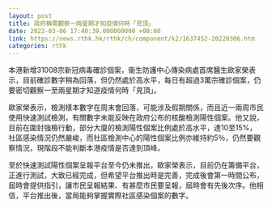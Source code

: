 ```yaml
---
layout: post
title: 政府稱需觀察一兩星期才知疫情何時「見頂」
date: 2022-03-06 17:40:39.000000000 +08:00
link: https://news.rthk.hk/rthk/ch/component/k2/1637452-20220306.htm
categories: rthk
---
```


本港新增31008宗新冠病毒確診個案，衞生防護中心傳染病處首席醫生歐家榮表示，目前確診數字稍為回落，但仍然處於高水平，每日有超過3萬宗確診個案，仍要密切觀察一至兩星期才知道疫情何時「見頂」。

歐家榮表示，檢測樣本數字在周末會回落，可能涉及假期關係，而且近一兩周市民使用快速測試檢測，有關數字未能反映在政府公布的核酸檢測陽性個案。他又說，目前在圍封強檢行動，部分大廈的檢測陽性個案比例處於高水平，達10至15%，社區感染情況仍然嚴峻，而社區檢測中心的陽性個案比例亦維持約5％，仍然要觀察情況，現階段不能判斷本港疫情是否達到頂峰。

至於快速測試陽性個案呈報平台至今仍未推出，歐家榮表示，目前仍在籌備平台，正進行測試，大致已經完成，但希望平台推出時是完善，完成後會第一時間公布，屆時會提供指引，讓市民呈報結果、有甚麼市民要呈報，屆時會有先後次序。他相信，平台推出後，當局能夠掌握實際社區感染個案的數字。
